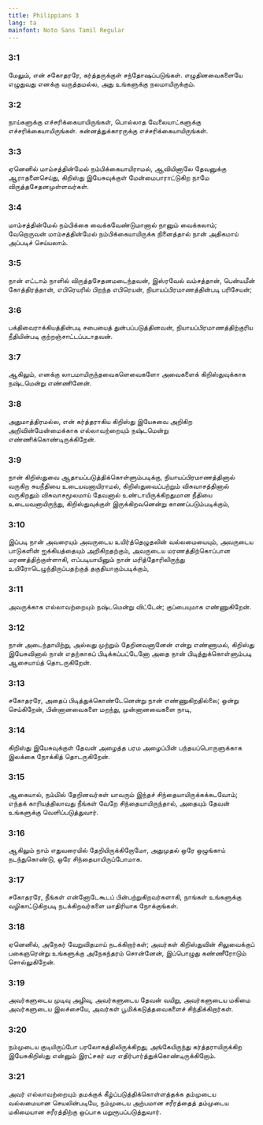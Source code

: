 ```yaml
---
title: Philippians 3
lang: ta
mainfont: Noto Sans Tamil Regular
---
```


###  3:1

மேலும், என் சகோதரரே, கர்த்தருக்குள் சந்தோஷப்படுங்கள். எழுதினவைகளையே எழுதுவது எனக்கு வருத்தமல்ல, அது உங்களுக்கு நலமாயிருக்கும்.

###  3:2

நாய்களுக்கு எச்சரிக்கையாயிருங்கள், பொல்லாத வேலையாட்களுக்கு எச்சரிக்கையாயிருங்கள். சுன்னத்துக்காரருக்கு எச்சரிக்கையாயிருங்கள்.

###  3:3

ஏனெனில் மாம்சத்தின்மேல் நம்பிக்கையாயிராமல், ஆவியினாலே தேவனுக்கு ஆராதனைசெய்து, கிறிஸ்து இயேசுவுக்குள் மேன்மைபாராட்டுகிற நாமே விருத்தசேதனமுள்ளவர்கள்.

###  3:4

மாம்சத்தின்மேல் நம்பிக்கை வைக்கவேண்டுமானால் நானும் வைக்கலாம்; வேறொருவன் மாம்சத்தின்மேல் நம்பிக்கையாயிருக்க நினைத்தால் நான் அதிகமாய் அப்படிச் செய்யலாம்.

###  3:5

நான் எட்டாம் நாளில் விருத்தசேதனமடைந்தவன், இஸ்ரவேல் வம்சத்தான், பென்யமீன் கோத்திரத்தான், எபிரெயரில் பிறந்த எபிரெயன், நியாயப்பிரமாணத்தின்படி பரிசேயன்;

###  3:6

பக்திவைராக்கியத்தின்படி சபையைத் துன்பப்படுத்தினவன், நியாயப்பிரமாணத்திற்குரிய நீதியின்படி குற்றஞ்சாட்டப்படாதவன்.

###  3:7

ஆகிலும், எனக்கு லாபமாயிருந்தவைகளெவைகளோ அவைகளைக் கிறிஸ்துவுக்காக நஷ்டமென்று எண்ணினேன்.

###  3:8

அதுமாத்திரமல்ல, என் கர்த்தராகிய கிறிஸ்து இயேசுவை அறிகிற அறிவின்மேன்மைக்காக எல்லாவற்றையும் நஷ்டமென்று எண்ணிக்கொண்டிருக்கிறேன்.

###  3:9

நான் கிறிஸ்துவை ஆதாயப்படுத்திக்கொள்ளும்படிக்கு, நியாயப்பிரமாணத்தினால் வருகிற சுயநீதியை உடையவனாயிராமல், கிறிஸ்துவைப்பற்றும் விசுவாசத்தினால் வருகிறதும் விசுவாசமூலமாய் தேவனால் உண்டாயிருக்கிறதுமான நீதியை உடையவனாயிருந்து, கிறிஸ்துவுக்குள் இருக்கிறவனென்று காணப்படும்படிக்கும்,

###  3:10

இப்படி நான் அவரையும் அவருடைய உயிர்த்தெழுதலின் வல்லமையையும், அவருடைய பாடுகளின் ஐக்கியத்தையும் அறிகிறதற்கும், அவருடைய மரணத்திற்கொப்பான மரணத்திற்குள்ளாகி, எப்படியாயினும் நான் மரித்தோரிலிருந்து உயிரோடெழுந்திருப்பதற்குத் தகுதியாகும்படிக்கும்,

###  3:11

அவருக்காக எல்லாவற்றையும் நஷ்டமென்று விட்டேன்; குப்பையுமாக எண்ணுகிறேன்.

###  3:12

நான் அடைந்தாயிற்று, அல்லது முற்றும் தேறினவனானேன் என்று எண்ணாமல், கிறிஸ்து இயேசுவினால் நான் எதற்காகப் பிடிக்கப்பட்டேனோ அதை நான் பிடித்துக்கொள்ளும்படி ஆசையாய்த் தொடருகிறேன்.

###  3:13

சகோதரரே, அதைப் பிடித்துக்கொண்டேனென்று நான் எண்ணுகிறதில்லை; ஒன்று செய்கிறேன், பின்னானவைகளை மறந்து, முன்னானவைகளை நாடி,

###  3:14

கிறிஸ்து இயேசுவுக்குள் தேவன் அழைத்த பரம அழைப்பின் பந்தயப்பொருளுக்காக இலக்கை நோக்கித் தொடருகிறேன்.

###  3:15

ஆகையால், நம்மில் தேறினவர்கள் யாவரும் இந்தச் சிந்தையாயிருக்கக்கடவோம்; எந்தக் காரியத்திலாவது நீங்கள் வேறே சிந்தையாயிருந்தால், அதையும் தேவன் உங்களுக்கு வெளிப்படுத்துவார்.

###  3:16

ஆகிலும் நாம் எதுவரையில் தேறியிருக்கிறோமோ, அதுமுதல் ஒரே ஒழுங்காய் நடந்துகொண்டு, ஒரே சிந்தையாயிருப்போமாக.

###  3:17

சகோதரரே, நீங்கள் என்னோடேகூடப் பின்பற்றுகிறவர்களாகி, நாங்கள் உங்களுக்கு வழிகாட்டுகிறபடி நடக்கிறவர்களை மாதிரியாக நோக்குங்கள்.

###  3:18

ஏனெனில், அநேகர் வேறுவிதமாய் நடக்கிறார்கள்; அவர்கள் கிறிஸ்துவின் சிலுவைக்குப் பகைஞரென்று உங்களுக்கு அநேகந்தரம் சொன்னேன், இப்பொழுது கண்ணீரோடும் சொல்லுகிறேன்.

###  3:19

அவர்களுடைய முடிவு அழிவு, அவர்களுடைய தேவன் வயிறு, அவர்களுடைய மகிமை அவர்களுடைய இலச்சையே, அவர்கள் பூமிக்கடுத்தவைகளைச் சிந்திக்கிறார்கள்.

###  3:20

நம்முடைய குடியிருப்போ பரலோகத்திலிருக்கிறது, அங்கேயிருந்து கர்த்தராயிருக்கிற இயேசுகிறிஸ்து என்னும் இரட்சகர் வர எதிர்பார்த்துக்கொண்டிருக்கிறோம்.

###  3:21

அவர் எல்லாவற்றையும் தமக்குக் கீழ்ப்படுத்திக்கொள்ளத்தக்க தம்முடைய வல்லமையான செயலின்படியே, நம்முடைய அற்பமான சரீரத்தைத் தம்முடைய மகிமையான சரீரத்திற்கு ஒப்பாக மறுரூபப்படுத்துவார்.

